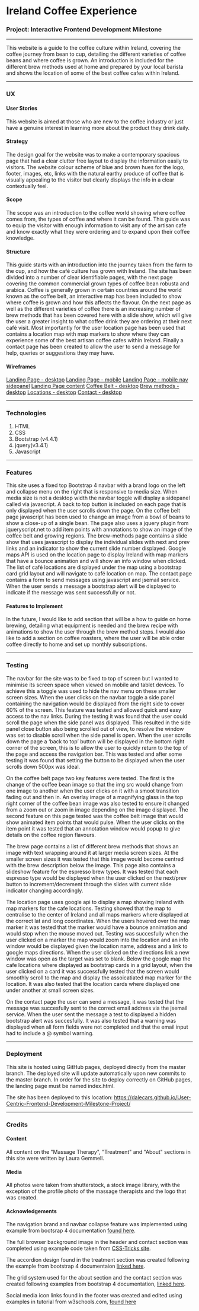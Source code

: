 # Ireland Coffee Experience
### Project: Interactive Frontend Development Milestone
___
This website is a guide to the coffee culture within Ireland, covering the coffee journey from bean to cup, detailing the different varieties of coffee beans and where coffee is grown. An introduction is included for the different brew methods used at home and prepared by your local barista and shows the location of some of the best coffee cafes within Ireland.
___
### UX
#### User Stories
This website is aimed at those who are new to the coffee industry or just have a genuine interest in learning more about the product they drink daily. 
#### Strategy
The design goal for the website was to make a contemporary spacious page that had a clear clutter free layout to display the information easily to visitors. The website colour scheme of blue and brown hues for the logo, footer, images, etc, links with the natural earthy produce of coffee that is visually appealing to the visitor but clearly displays the info in a clear contextually feel.
#### Scope
The scope was an introduction to the coffee world showing where coffee comes from, the types of coffee and where it can be found. This guide was to equip the visitor with enough information to visit any of the artisan cafe and know exactly what they were ordering and to expand upon their coffee knowledge.
#### Structure
This guide starts with an introduction into the journey taken from the farm to the cup, and how the café culture has grown with Ireland. The site has been divided into a number of clear identifiable pages, with the next page covering the common commercial grown types of coffee bean robusta and arabica. Coffee is generally grown in certain countries around the world known as the coffee belt, an interactive map has been included to show where coffee is grown and how this affects the flavour. 
On the next page as well as the different varieties of coffee there is an increasing number of brew methods that has been covered here with a slide show, which will give the user a greater insight to what coffee drink they are ordering at their next café visit. 
Most importantly for the user location page has been used that contains a location map with map markers to show where they can experience some of the best artisan coffee cafes within Ireland. 
Finally a contact page has been created to allow the user to send a message for help, queries or suggestions they may have. 

#### Wireframes
[Landing Page - desktop](https://github.com/dalecars/Interactive-Frontend-Development-Milestone-Project/blob/master/wireframes/landing%20page%20desktop.png)
[Landing Page - mobile](https://github.com/dalecars/Interactive-Frontend-Development-Milestone-Project/blob/master/wireframes/landing%20page%20mobile.png)
[Landing Page - mobile nav sidepanel]( https://github.com/dalecars/Interactive-Frontend-Development-Milestone-Project/blob/master/wireframes/landing%20page%20nav%20sidepanel.png)
[Landing Page content](https://github.com/dalecars/Interactive-Frontend-Development-Milestone-Project/blob/master/wireframes/landing%20page%20content.png)
[Coffee Belt - desktop](https://github.com/dalecars/Interactive-Frontend-Development-Milestone-Project/blob/master/wireframes/coffee%20belt%20desktop.png)
[Brew methods - desktop](https://github.com/dalecars/Interactive-Frontend-Development-Milestone-Project/blob/master/wireframes/brew%20method%20desktop.png)
[Locations - desktop](https://github.com/dalecars/Interactive-Frontend-Development-Milestone-Project/blob/master/wireframes/locations%20desktop.png)
[Contact - desktop](https://github.com/dalecars/Interactive-Frontend-Development-Milestone-Project/blob/master/wireframes/contact%20desktop.png)
___
### Technologies
1. HTML
2. CSS
3. Bootstrap (v4.4.1)
4. jquery(v3.4.1)
5. Javascript  
___
### Features
This site uses a fixed top Bootstrap 4 navbar with a brand logo on the left and collapse menu on the right that is responsive to media size. When media size is not a desktop width the navbar toggle will display a sidepanel called via javascript. A back to top button is included on each page that is only displayed when the user scrolls down the page.
On the coffee belt page javascript has been used to change an image from a bowl of beans to show a close-up of a single bean. The page also uses a jquery plugin from jqueryscript.net to add item points with annotations to show an image of the coffee belt and growing regions.
The brew-methods page contains a slide show that uses javascript to display the individual slides with next and prev links and an indicator to show the current slide number displayed.
Google maps API is used on the location page to display Ireland with map markers that have a bounce animation and will show an info window when clicked. The list of café locations are displayed under the map using a bootstrap card grid layout and will navigate to café location on map.
The contact page contains a form to send messages using javascript and jsemail service. When the user sends a message a bootstrap alert will be displayed to indicate if the message was sent successfully or not. 
#### Features to Implement
In the future, I would like to add section that will be a how to guide on home brewing, detailing what equipment is needed and the brew recipe with animations to show the user through the brew method steps. I would also like to add a section on coffee roasters, where the user will be able order coffee directly to home and set up monthly subscriptions.
___
### Testing
The navbar for the site was to be fixed to top of screen but I wanted to minimise its screen space when viewed on mobile and tablet devices. To achieve this a toggle was used to hide the nav menu on these smaller screen sizes. When the user clicks on the navbar toggle a side panel containing the navigation would be displayed from the right side to cover 60% of the screen. This feature was tested and allowed quick and easy access to the nav links. During the testing it was found that the user could scroll the page when the side panel was displayed.  This resulted in the side panel close button also being scrolled out of view, to resolve the window was set to disable scroll when the side panel is open. 
When the user scrolls down the page a ‘back to top’ button will be displayed in the bottom right corner of the screen, this is to allow the user to quickly return to the top of the page and access the navigation bar. This was tested and after some testing it was found that setting the button to be displayed when the user scrolls down 500px was ideal.

On the coffee belt page two key features were tested. The first is the change of the coffee bean image so that the img src would change from one image to another when the user clicks on it with a smoot transition fading out and then in. An overlay image of a magnifying glass in the top right corner of the coffee bean image was also tested to ensure it changed from a zoom out or zoom in image depending on the image displayed. The second feature on this page tested was the coffee belt image that would show animated item points that would pulse. When the user clicks on the item point it was tested that an annotation window would popup to give details on the coffee region flavours.

The brew page contains a list of different brew methods that shows an image with text wrapping around it at larger media screen sizes. At the smaller screen sizes it was tested that this image would become centred with the brew description below the image. This page also contains a slideshow feature for the espresso brew types. It was tested that each espresso type would be displayed when the user clicked on the next/prev button to increment/decrement through the slides with current slide indicator changing accordingly.

The location page uses google api to display a map showing Ireland with map markers for the cafe locations. Testing showed that the map to centralise to the center of Ireland and all maps markers where displayed at the correct lat and long coordinates. When the users hovered over the map marker it was tested that the marker would have a bounce annimation and would stop when the mouse moved out. Testing was succesfully when the user clicked on a marker the map would zoom into the location and an info window would be displayed given the location name, address and a link to google maps directions. When the user clicked on the directions link a new window was open as the target was set to blank. Below the google map the cafe locations where displayed as bootstrap cards in a grid layout, when the user clicked on a card it was successfully tested that the screen would smoothly scroll to the map and display the assoicatiated map marker for the location. It was also tested that the location cards where displayed one under another at small screen sizes.

On the contact page the user can send a message, it was tested that the message was succesfully sent to the correct email address via the jsemail service. When the user sent the message a test to displayed a hidden bootstrap alert was succesfully. It was also tested that a warning was displayed when all form fields were not completed and that the email input had to include a @ symbol warning.

___
### Deployment

This site is hosted using GitHub pages, deployed directly from the master branch. The deployed site will update automatically upon new commits to the master branch. In order for the site to deploy correctly on GitHub pages, the landing page must be named index.html.

The site has been deployed to this location:
https://dalecars.github.io/User-Centric-Frontend-Development-Milestone-Project/  

___
### Credits

#### Content

All content on the "Massage Therapy", "Treatment" and "About" sections in this site were written by Laura Gemmell.

#### Media
All photos were taken from shutterstock, a stock image library, with the exception of the profile photo of the massage therapists and the logo that was created.

#### Acknowledgements

The navigation brand and navbar collapse feature was implemented using example from bootsrap 4 documentation [found here](https://getbootstrap.com/docs/4.0/components/navbar/).

The full browser background image in the header and contact section was completed using example code taken from [CSS-Tricks site](https://css-tricks.com/perfect-full-page-background-image/).

The accordion design found in the treatment section was created following the example from bootstrap 4 documentaion [linked here](https://getbootstrap.com/docs/4.1/components/collapse/).

The grid system used for the about section and the contact section was created following examples from bootstrap 4 documentation, [linked here](https://getbootstrap.com/docs/4.0/layout/grid/).

Social media icon links found in the footer was created and edited using examples in tutorial from w3schools.com, [found here](https://www.w3schools.com/howto/howto_css_social_media_buttons.asp)

